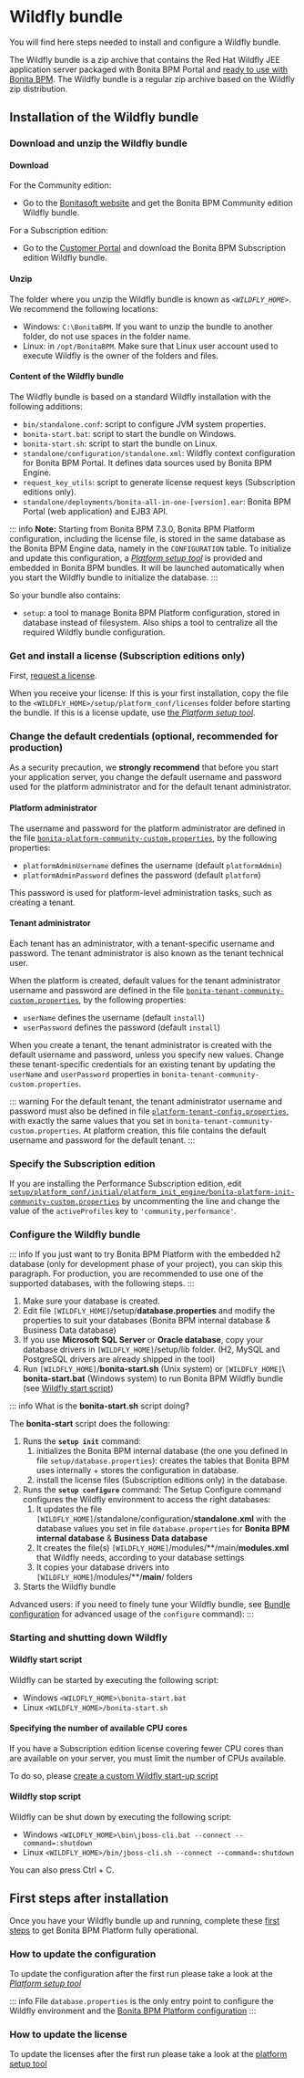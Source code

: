 # Wildfly bundle

You will find here steps needed to install and configure a Wildfly bundle.

The Wildfly bundle is a zip archive that contains the Red Hat Wildfly JEE application server packaged with Bonita BPM Portal and [ready to use with Bonita BPM](BonitaBPM_platform_setup.md#platform_setup_tool).
The Wildfly bundle is a regular zip archive based on the Wildfly zip distribution.

## Installation of the Wildfly bundle

### Download and unzip the Wildfly bundle

<a id="download" />

#### Download

For the Community edition:

* Go to the [Bonitasoft website](http://www.bonitasoft.com/downloads-v2) and get the Bonita BPM Community edition Wildfly bundle.

For a Subscription edition:

* Go to the [Customer Portal](https://customer.bonitasoft.com/download/request) and download the Bonita BPM Subscription edition Wildfly bundle.

#### Unzip

The folder where you unzip the Wildfly bundle is known as _`<WILDFLY_HOME>`_. We recommend the following locations: 

* Windows: `C:\BonitaBPM`. If you want to unzip the bundle to another folder, do not use spaces in the folder name. 
* Linux: in `/opt/BonitaBPM`. Make sure that Linux user account used to execute Wildfly is the owner of the folders and files.

#### Content of the Wildfly bundle

The Wildfly bundle is based on a standard Wildfly installation with the following additions:

* `bin/standalone.conf`: script to configure JVM system properties.
* `bonita-start.bat`: script to start the bundle on Windows.
* `bonita-start.sh`: script to start the bundle on Linux.
* `standalone/configuration/standalone.xml`: Wildfly context configuration for Bonita BPM Portal. It defines data sources used by Bonita BPM Engine.
* `request_key_utils`: script to generate license request keys (Subscription editions only).
* `standalone/deployments/bonita-all-in-one-[version].ear`: Bonita BPM Portal (web application) and EJB3 API.

::: info
**Note:** Starting from Bonita BPM 7.3.0, Bonita BPM Platform configuration, including the license file, is stored in the same database as the Bonita BPM Engine data, namely in the `CONFIGURATION` table.
To initialize and update this configuration, a [*Platform setup tool*](BonitaBPM_platform_setup.md) is provided and embedded in Bonita BPM bundles. 
It will be launched automatically when you start the Wildfly bundle to initialize the database.
:::

So your bundle also contains:

* `setup`: a tool to manage Bonita BPM Platform configuration, stored in database instead of filesystem. Also ships a tool to centralize all the required Wildfly bundle configuration.


### Get and install a license (Subscription editions only)

First, [request a license](licenses.md).

<a id="license" />

When you receive your license:
If this is your first installation, copy the file to the `<WILDFLY_HOME>/setup/platform_conf/licenses` folder before starting the bundle.
If this is a license update, use [the *Platform setup tool*](BonitaBPM_platform_setup.md#update_platform_conf).


### Change the default credentials (optional, recommended for production)

As a security precaution, we **strongly recommend** that before you start your application server, you change the default username and password used for the platform administrator and for the default tenant administrator.

#### Platform administrator

The username and password for the platform administrator are defined in the file [`bonita-platform-community-custom.properties`](BonitaBPM_platform_setup.md), by the following properties:

* `platformAdminUsername` defines the username (default `platformAdmin`)
* `platformAdminPassword` defines the password (default `platform`)

This password is used for platform-level administration tasks, such as creating a tenant.

#### Tenant administrator

Each tenant has an administrator, with a tenant-specific username and password. The tenant administrator is also known as the tenant technical user.

When the platform is created, default values for the tenant administrator username and password are defined in the file [`bonita-tenant-community-custom.properties`](BonitaBPM_platform_setup.md), by the following properties:

* `userName` defines the username (default `install`)
* `userPassword` defines the password (default `install`)

When you create a tenant, the tenant administrator is created with the default username and password, unless you specify new values. 
Change these tenant-specific credentials for an existing tenant by updating the `userName` and `userPassword` properties in `bonita-tenant-community-custom.properties`.

::: warning
For the default tenant, the tenant administrator username and password must also be defined in file [`platform-tenant-config.properties`](BonitaBPM_platform_setup.md), with exactly the same values that you set in `bonita-tenant-community-custom.properties`. 
At platform creation, this file contains the default username and password for the default tenant. 
:::


<a id="edition_specification" />

### Specify the Subscription edition

If you are installing the Performance Subscription edition, edit [`setup/platform_conf/initial/platform_init_engine/bonita-platform-init-community-custom.properties`](BonitaBPM_platform_setup.md) by uncommenting the line and change the value of the `activeProfiles` key to `'community,performance'`.


<a id="configuration" />

### Configure the Wildfly bundle

::: info
If you just want to try Bonita BPM Platform with the embedded h2 database (only for development phase of your project), you can skip this paragraph.
For production, you are recommended to use one of the supported databases, with the following steps.
:::

1. Make sure your database is created.
2. Edit file `[WILDFLY_HOME]`/setup/**database.properties** and modify the properties to suit your databases (Bonita BPM internal database & Business Data database)
3. If you use **Microsoft SQL Server** or **Oracle database**, copy your database drivers in `[WILDFLY_HOME]`/setup/lib folder. (H2, MySQL and PostgreSQL drivers are already shipped in the tool)
4. Run `[WILDFLY_HOME]`/**bonita-start.sh** (Unix system) or `[WILDFLY_HOME]`\ **bonita-start.bat** (Windows system) to run Bonita BPM Wildfly bundle (see [Wildfly start script](#wildfly_start))


::: info
What is the **bonita-start.sh** script doing?

The **bonita-start** script does the following:

1. Runs the **`setup init`** command:
    1. initializes the Bonita BPM internal database (the one you defined in file `setup/database.properties`): creates the tables that Bonita BPM uses internally + stores the configuration in database.
    2. install the license files (Subscription editions only) in the database.
2. Runs the **`setup configure`** command:
    The Setup Configure command configures the Wildfly environment to access the right databases:
    1. It updates the file `[WILDFLY_HOME]`/standalone/configuration/**standalone.xml** with the database values you set in file `database.properties` for **Bonita BPM internal database** & **Business Data database**
    2. It creates the file(s) `[WILDFLY_HOME]`/modules/**/main/**modules.xml** that Wildfly needs, according to your database settings
    3. It copies your database drivers into `[WILDFLY_HOME]`/modules/**/**main**/ folders
3. Starts the Wildfly bundle

Advanced users: if you need to finely tune your Wildfly bundle, see [Bundle configuration](BonitaBPM_platform_setup.md#run_bundle_configure) for advanced usage of the `configure` command):
:::

<a id="start" />

### Starting and shutting down Wildfly

<a id="wildfly_start" />

#### Wildfly start script

Wildfly can be started by executing the following script:

* Windows `<WILDFLY_HOME>\bonita-start.bat`
* Linux `<WILDFLY_HOME>/bonita-start.sh`

#### Specifying the number of available CPU cores

If you have a Subscription edition license covering fewer CPU cores than are available on your server, you must limit the number of CPUs available.

To do so, please [create a custom Wildfly start-up script](specify-cpu-cores.md)

#### Wildfly stop script

Wildfly can be shut down by executing the following script:

* Windows `<WILDFLY_HOME>\bin\jboss-cli.bat --connect --command=:shutdown`
* Linux `<WILDFLY_HOME>/bin/jboss-cli.sh --connect --command=:shutdown`

You can also press Ctrl + C.



## First steps after installation

Once you have your Wildfly bundle up and running, complete these [first steps](first-steps-after-setup.md) to get Bonita BPM Platform fully operational.

### How to update the configuration
To update the configuration after the first run please take a look at the [*Platform setup tool*](BonitaBPM_platform_setup.md#update_platform_conf)

::: info
File `database.properties` is the only entry point to configure the Wildfly environment and the
[Bonita BPM Platform configuration](BonitaBPM_platform_setup.md#configure_tool)
:::

### How to update the license
To update the licenses after the first run please take a look at the [platform setup tool](BonitaBPM_platform_setup.md#update_platform_conf)

